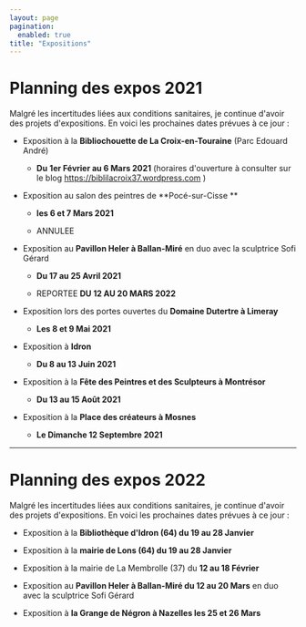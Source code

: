 ```yaml
---
layout: page
pagination:
  enabled: true
title: "Expositions"
---
```

# Planning des expos 2021


Malgré les incertitudes liées aux conditions sanitaires, je continue d'avoir des projets d'expositions. En voici les prochaines dates prévues à ce jour :



- Exposition à la **Bibliochouette de La Croix-en-Touraine** (Parc Edouard André)
  - **Du** **1er Février au 6 Mars 2021** (horaires d'ouverture à consulter sur le blog https://biblilacroix37.wordpress.com )



- Exposition au salon des peintres de **Pocé-sur-Cisse **
  
  - **les 6 et 7 Mars 2021**
  
  - ANNULEE
  
    

- Exposition au **Pavillon Heler à Ballan-Miré** en duo avec la sculptrice Sofi Gérard
  
  - **Du 17 au 25 Avril 2021**
  
  - REPORTEE **DU 12 AU 20 MARS 2022**
  
    
  
- Exposition lors des portes ouvertes du **Domaine Dutertre à Limeray** 

  -  **Les 8 et 9 Mai 2021**

    

- Exposition à **Idron**

  - **Du 8 au 13 Juin 2021**

    

- Exposition à la **Fête des Peintres et des Sculpteurs à Montrésor**

  - **Du 13 au 15 Août 2021**

    

- Exposition à la **Place des créateurs à Mosnes**

  - **Le Dimanche 12 Septembre 2021**







****



# Planning des expos 2022


Malgré les incertitudes liées aux conditions sanitaires, je continue d'avoir des projets d'expositions. En voici les prochaines dates prévues à ce jour :



- Exposition à la **Bibliothèque d'Idron  (64) du 19 au 28 Janvier**
- Exposition à la **mairie de Lons (64) du 19 au 28 Janvier**



- Exposition à la mairie de La Membrolle (37) du **12 au 18 Février**

  

- Exposition au **Pavillon Heler à Ballan-Miré du 12 au 20 Mars** en duo avec la sculptrice Sofi Gérard 

  

- Exposition à **la Grange de Négron à Nazelles les 25 et 26 Mars**

  

  




